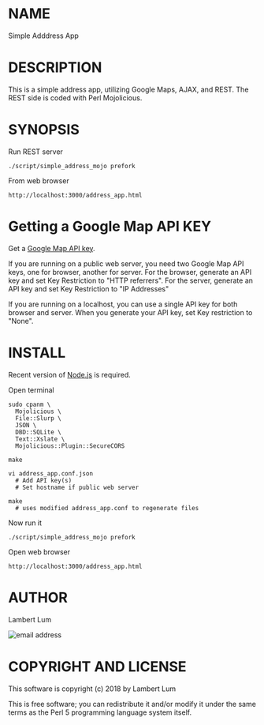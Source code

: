 # NAME

Simple Adddress App

# DESCRIPTION

This is a simple address app, utilizing Google Maps, AJAX, and REST. The REST side is coded with Perl Mojolicious.

# SYNOPSIS

Run REST server

    ./script/simple_address_mojo prefork

From web browser

    http://localhost:3000/address_app.html

# Getting a Google Map API KEY

Get a [Google Map API key](https://developers.google.com/maps/documentation/javascript/get-api-key).

If you are running on a public web server, you need two Google Map API keys, one for browser, another for server. For the browser, generate an API key and set Key Restriction to "HTTP referrers". For the server, generate an API key and set Key Restriction to "IP Addresses"

If you are running on a localhost, you can use a single API key for both browser and server. When you generate your API key, set Key restriction to "None".

# INSTALL

Recent version of [Node.js](https://nodejs.org/en/download/package-manager/) is required.

Open terminal

    sudo cpanm \
      Mojolicious \
      File::Slurp \
      JSON \
      DBD::SQLite \
      Text::Xslate \
      Mojolicious::Plugin::SecureCORS

    make

    vi address_app.conf.json
      # Add API key(s)
      # Set hostname if public web server

    make
      # uses modified address_app.conf to regenerate files

Now run it

    ./script/simple_address_mojo prefork

Open web browser

    http://localhost:3000/address_app.html

# AUTHOR

Lambert Lum

![email address](http://sjsutech.com/small_email.png)

# COPYRIGHT AND LICENSE

This software is copyright (c) 2018 by Lambert Lum

This is free software; you can redistribute it and/or modify it under the same terms as the Perl 5 programming language system itself.
